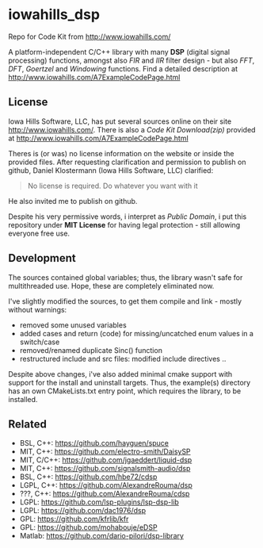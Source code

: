 # iowahills_dsp
Repo for Code Kit from http://www.iowahills.com/

A platform-independent C/C++ library with many **DSP** (digital signal processing) functions, amongst also *FIR* and *IIR* filter design - but also *FFT*, *DFT*, *Goertzel* and *Windowing* functions. Find a detailed description at http://www.iowahills.com/A7ExampleCodePage.html


## License
Iowa Hills Software, LLC, has put several sources online on their site http://www.iowahills.com/.
There is also a *Code Kit Download(zip)* provided at http://www.iowahills.com/A7ExampleCodePage.html

Theres is (or was) no license information on the website or inside the provided files. After requesting clarification and permission to publish on github, Daniel Klostermann (Iowa Hills Software, LLC) clarified:

> No license is required. Do whatever you want with it

He also invited me to publish on github.

Despite his very permissive words, i interpret as *Public Domain*, i put this repository under **MIT License** for having legal protection - still allowing everyone free use.


## Development

The sources contained global variables; thus, the library wasn't safe for multithreaded use. Hope, these are completely eliminated now.

I've slightly modified the sources, to get them compile and link - mostly without warnings:
- removed some unused variables
- added cases and return (code) for missing/uncatched enum values in a switch/case
- removed/renamed duplicate Sinc() function
- restructured include and src files: modified include directives
..

Despite above changes, i've also added minimal cmake support with support for the install and uninstall targets.
Thus, the example(s) directory has an own CMakeLists.txt entry point, which requires the library, to be installed.

## Related

* BSL, C++: https://github.com/hayguen/spuce
* MIT, C++: https://github.com/electro-smith/DaisySP
* MIT, C/C++: https://github.com/jgaeddert/liquid-dsp
* MIT, C++: https://github.com/signalsmith-audio/dsp
* BSL, C++: https://github.com/hbe72/cdsp
* LGPL, C++: https://github.com/AlexandreRouma/dsp
* ???, C++: https://github.com/AlexandreRouma/cdsp
* LGPL: https://github.com/lsp-plugins/lsp-dsp-lib
* LGPL: https://github.com/dac1976/dsp
* GPL: https://github.com/kfrlib/kfr
* GPL: https://github.com/mohabouje/eDSP
* Matlab: https://github.com/dario-pilori/dsp-library

